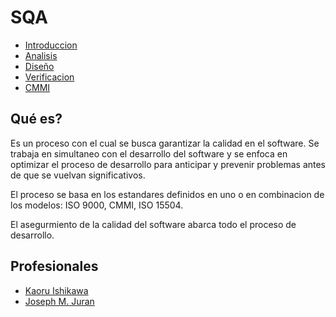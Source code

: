 # SQA

- [Introduccion](introduccion.md)
- [Analisis](Analisis.md)
- [Diseño](Diseño.md)
- [Verificacion](Verificacion.md)
- [CMMI](CMMI.md)

## Qué es?

Es un proceso con el cual se busca garantizar la calidad en el software. 
Se trabaja en simultaneo con el desarrollo del software y se enfoca en optimizar el proceso de desarrollo para anticipar y prevenir problemas antes de que se vuelvan significativos.

El proceso se basa en los estandares definidos en uno o en combinacion de los modelos: ISO 9000, CMMI, ISO 15504.

El asegurmiento de la calidad del software abarca todo el proceso de desarrollo.

## Profesionales

* [Kaoru Ishikawa](Kaoru.md)
* [Joseph M. Juran](Joseph.md)
